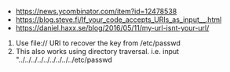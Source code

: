 
- https://news.ycombinator.com/item?id=12478538
- https://blog.steve.fi/If_your_code_accepts_URIs_as_input__.html
- https://daniel.haxx.se/blog/2016/05/11/my-url-isnt-your-url/

1. Use file:// URI to recover the key from /etc/passwd
2. This also works using directory traversal. i.e. input "../../../../../../../../../etc/passwd

